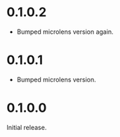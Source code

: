 # 0.1.0.2

* Bumped microlens version again.

# 0.1.0.1

* Bumped microlens version.

# 0.1.0.0

Initial release.
